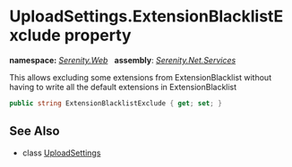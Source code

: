 # UploadSettings.ExtensionBlacklistExclude property
**namespace:** *[Serenity.Web](../../README.md#serenity.web-namespace)*   **assembly**: *[Serenity.Net.Services](../../README.md)*

This allows excluding some extensions from ExtensionBlacklist without having to write all the default extensions in ExtensionBlacklist

```csharp
public string ExtensionBlacklistExclude { get; set; }
```

## See Also

* class [UploadSettings](../UploadSettings.md)